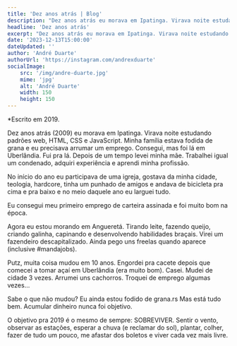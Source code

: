```yaml
---
title: 'Dez anos atrás | Blog'
description: "Dez anos atrás eu morava em Ipatinga. Virava noite estudando padrões web, HTML"
headline: 'Dez anos atrás'
excerpt: "Dez anos atrás eu morava em Ipatinga. Virava noite estudando padrões web, HTML"
date: '2023-12-13T15:00:00'
dateUpdated: ''
author: 'André Duarte'
authorUrl: 'https://instagram.com/andrexduarte'
socialImage:
    src: '/img/andre-duarte.jpg'
    mime: 'jpg'
    alt: 'André Duarte'
    width: 150
    height: 150
---
```


*Escrito em 2019.

Dez anos atrás (2009) eu morava em Ipatinga. Virava noite estudando padrões web, HTML, CSS e JavaScript. Minha família estava fodida de grana e eu precisava arrumar um emprego. Consegui, mas foi lá em Uberlândia. Fui pra lá. Depois de um tempo levei minha mãe. Trabalhei igual um condenado, adquiri experiência e aprendi minha profissão.

No início do ano eu participava de uma igreja, gostava da minha cidade, teologia, hardcore, tinha um punhado de amigos e andava de bicicleta pra cima e pra baixo e no meio daquele ano eu larguei tudo.

Eu consegui meu primeiro emprego de carteira assinada e foi muito bom na época.

Agora eu estou morando em Angueretá. Tirando leite, fazendo queijo, criando galinha, capinando e desenvolvendo habilidades braçais. Virei um fazendeiro descapitalizado. Ainda pego uns freelas quando aparece (inclusive #mandajobs).

Putz, muita coisa mudou em 10 anos. Engordei pra cacete depois que comecei a tomar açaí em Uberlândia (era muito bom). Casei. Mudei de cidade 3 vezes. Arrumei uns cachorros. Troquei de emprego algumas vezes...

Sabe o que não mudou? Eu ainda estou fodido de grana.rs Mas está tudo bem. Acumular dinheiro nunca foi objetivo.

O objetivo pra 2019 é o mesmo de sempre: SOBREVIVER. Sentir o vento, observar as estações, esperar a chuva (e reclamar do sol), plantar, colher, fazer de tudo um pouco, me afastar dos boletos e viver cada vez mais livre.